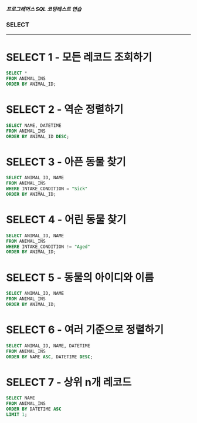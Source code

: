 ##### 프로그래머스 SQL 코딩테스트 연습

### SELECT

---

# SELECT 1 - 모든 레코드 조회하기

```SQL
SELECT *
FROM ANIMAL_INS
ORDER BY ANIMAL_ID;
```

# SELECT 2 - 역순 정렬하기

```SQL
SELECT NAME, DATETIME
FROM ANIMAL_INS
ORDER BY ANIMAL_ID DESC;
```

# SELECT 3 - 아픈 동물 찾기

```SQL
SELECT ANIMAL_ID, NAME
FROM ANIMAL_INS
WHERE INTAKE_CONDITION = "Sick"
ORDER BY ANIMAL_ID;
```

# SELECT 4 - 어린 동물 찾기

```SQL
SELECT ANIMAL_ID, NAME
FROM ANIMAL_INS
WHERE INTAKE_CONDITION != "Aged"
ORDER BY ANIMAL_ID;
```

# SELECT 5 - 동물의 아이디와 이름

```SQL
SELECT ANIMAL_ID, NAME
FROM ANIMAL_INS
ORDER BY ANIMAL_ID;
```

# SELECT 6 - 여러 기준으로 정렬하기

```SQL
SELECT ANIMAL_ID, NAME, DATETIME
FROM ANIMAL_INS
ORDER BY NAME ASC, DATETIME DESC;
```

# SELECT 7 - 상위 n개 레코드

```SQL
SELECT NAME
FROM ANIMAL_INS
ORDER BY DATETIME ASC
LIMIT 1;
```
